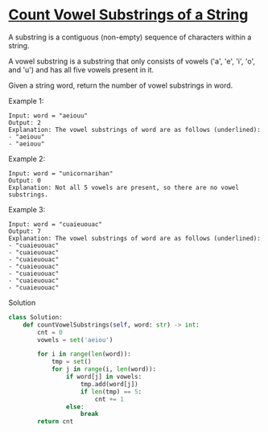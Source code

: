 # [Count Vowel Substrings of a String](https://leetcode.com/problems/count-vowel-substrings-of-a-string/)

A substring is a contiguous (non-empty) sequence of characters within a string.

A vowel substring is a substring that only consists of vowels ('a', 'e', 'i', 'o', and 'u') and has all five vowels 
present in it.

Given a string word, return the number of vowel substrings in word.

Example 1:
```
Input: word = "aeiouu"
Output: 2
Explanation: The vowel substrings of word are as follows (underlined):
- "aeiouu"
- "aeiouu"
```
Example 2:
```
Input: word = "unicornarihan"
Output: 0
Explanation: Not all 5 vowels are present, so there are no vowel substrings.
```
Example 3:
```
Input: word = "cuaieuouac"
Output: 7
Explanation: The vowel substrings of word are as follows (underlined):
- "cuaieuouac"
- "cuaieuouac"
- "cuaieuouac"
- "cuaieuouac"
- "cuaieuouac"
- "cuaieuouac"
- "cuaieuouac"
```
Solution
```python
class Solution:
    def countVowelSubstrings(self, word: str) -> int:
        cnt = 0
        vowels = set('aeiou')

        for i in range(len(word)):
            tmp = set()
            for j in range(i, len(word)):
                if word[j] in vowels:
                    tmp.add(word[j])
                    if len(tmp) == 5:
                        cnt += 1
                else:
                    break
        return cnt
```
